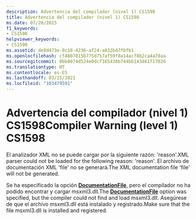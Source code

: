```yaml
---
description: Advertencia del compilador (nivel 1) CS1598
title: Advertencia del compilador (nivel 1) CS1598
ms.date: 07/20/2015
f1_keywords:
- CS1598
helpviewer_keywords:
- CS1598
ms.assetid: de8d473e-0c18-4236-af24-a832b47fbfb1
ms.openlocfilehash: cf4807815b775d757af59f8a14acf8b2ca4a78aa
ms.sourcegitcommit: 0bb8074d524e0dcf165430b744bb143461f17026
ms.translationtype: HT
ms.contentlocale: es-ES
ms.lasthandoff: 03/15/2021
ms.locfileid: "103479591"
---
```

# <a name="compiler-warning-level-1-cs1598"></a><span data-ttu-id="54287-103">Advertencia del compilador (nivel 1) CS1598</span><span class="sxs-lookup"><span data-stu-id="54287-103">Compiler Warning (level 1) CS1598</span></span>

<span data-ttu-id="54287-104">El analizador XML no se puede cargar por la siguiente razón: 'reason'.</span><span class="sxs-lookup"><span data-stu-id="54287-104">XML parser could not be loaded for the following reason: 'reason'.</span></span> <span data-ttu-id="54287-105">El archivo de documentación XML 'file' no se generará.</span><span class="sxs-lookup"><span data-stu-id="54287-105">The XML documentation file 'file' will not be generated.</span></span>  
  
 <span data-ttu-id="54287-106">Se ha especificado la opción [**DocumentationFile**](../compiler-options/output.md#documentationfile), pero el compilador no ha podido encontrar y cargar msxml3.dll.</span><span class="sxs-lookup"><span data-stu-id="54287-106">The [**DocumentationFile**](../compiler-options/output.md#documentationfile) option was specified, but the compiler could not find and load msxml3.dll.</span></span> <span data-ttu-id="54287-107">Asegúrese de que el archivo msxml3.dll está instalado y registrado.</span><span class="sxs-lookup"><span data-stu-id="54287-107">Make sure that the file msxml3.dll is installed and registered.</span></span>
